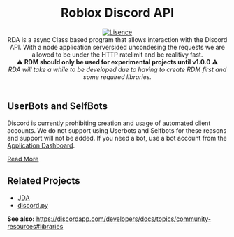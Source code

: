 <h1 align="center">Roblox Discord API</h1>
<div align="center">
	<a href="https://github.com/froghopperjacob/RDA/tree/master/LICENSE">
		<img src="https://img.shields.io/badge/License-Apache%202.0-brightgreen.svg?style=flat-square" alt="Lisence" />
	</a>
</div>

<div align="center">
	RDA is a async Class based program that allows interaction with the Discord API. With a node application serversided uncondesing the requests we are allowed to be under the HTTP ratelimit and be realitivy fast.
</div>

<div align="center">
	<b>⚠️ RDM should only be used for experimental projects until v1.0.0 ⚠️</b>
</div>

<div align="center">
	<i>RDA will take a while to be developed due to having to create RDM first and some required libraries.</i>
</div>

<div>&nbsp;</div>

## UserBots and SelfBots

Discord is currently prohibiting creation and usage of automated client accounts.
We do not support using Userbots and Selfbots for these reasons and support will not be added.
If you need a bot, use a bot account from the [Application Dashboard](https://discordapp.com/developers/applications).

[Read More](https://support.discordapp.com/hc/en-us/articles/115002192352-Automated-user-accounts-self-bots)

## Related Projects

- [JDA](https://github.com/DV8FromTheWorld/JDA)
- [discord.py](https://github.com/Rapptz/discord.py)

**See also:** https://discordapp.com/developers/docs/topics/community-resources#libraries